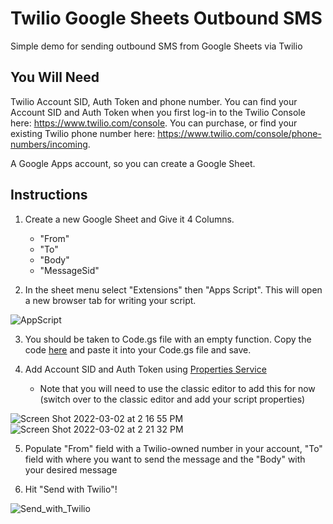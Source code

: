 # Twilio Google Sheets Outbound SMS
Simple demo for sending outbound SMS from Google Sheets via Twilio


## You Will Need
Twilio Account SID, Auth Token and phone number. You can find your Account SID and Auth Token when you first log-in to the Twilio Console here: https://www.twilio.com/console. You can purchase, or find your existing Twilio phone number here: https://www.twilio.com/console/phone-numbers/incoming.

A Google Apps account, so you can create a Google Sheet.

## Instructions

1. Create a new Google Sheet and Give it 4 Columns.
   - "From"  
   - "To"
   - "Body"
   - "MessageSid"

2. In the sheet menu select "Extensions" then "Apps Script". This will open a new browser tab for writing your script.

![AppScript](https://user-images.githubusercontent.com/7649418/156449401-c3891ce2-1b78-4670-8dd7-0a3f8a479d28.png)

3. You should be taken to Code.gs file with an empty function. Copy the code [here](https://github.com/benjohnstone1/twilio-google-sheets-outbound-sms/blob/main/app.gs) and paste it into your Code.gs file and save.

4. Add Account SID and Auth Token using [Properties Service](https://developers.google.com/apps-script/guides/properties)
   - Note that you will need to use the classic editor to add this for now (switch over to the classic editor and add your script properties)
  
  ![Screen Shot 2022-03-02 at 2 16 55 PM](https://user-images.githubusercontent.com/7649418/156451298-7f973a49-c73e-4800-b5b6-c224d2c19c51.png)
![Screen Shot 2022-03-02 at 2 21 32 PM](https://user-images.githubusercontent.com/7649418/156451784-d93ae78a-1574-44df-8437-188f90f2dc24.png)


5. Populate "From" field with a Twilio-owned number in your account, "To" field with where you want to send the message and the "Body" with your desired message

6. Hit "Send with Twilio"!

![Send_with_Twilio](https://user-images.githubusercontent.com/7649418/156449125-4025b0a7-2795-42a6-a4b9-8d055f846e6a.png)




